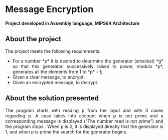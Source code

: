 # Message Encryption
**Project developed in Assembly language, MIPS64 Architecture**

## About the project

The project meets the following requirements:
* <div align="justify"> For a number *p* it is desired to determine the generator (smallest) *g* so that this generator, successively raised to power, modulo *p*, generates all the elements from 1 to *p* - 1;
* Given a clear message, to encrypt.
* Given an encrypted message, to decrypt.
 
 ## About the solution presented
 
<div align="justify"> The program starts with reading p from the input and with 3 cases regarding p. A case takes into account when p is not prime and a corresponding message is displayed (“The number read is not prime”) and the program stops . When p is 2, it is displayed directly that the generator is 1, and when p is prime the search for the generator begins.
